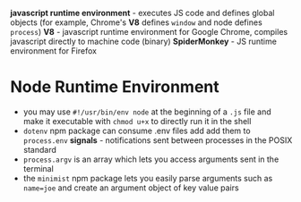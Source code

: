 **javascript runtime environment** - executes JS code and defines global objects (for example, Chrome's **V8** defines `window` and node defines `process`)
**V8** - javascript runtime environment for Google Chrome, compiles javascript directly to machine code (binary)
**SpiderMonkey** - JS runtime environment for Firefox
# Node Runtime Environment
- you may use `#!/usr/bin/env node` at the beginning of a `.js` file and make it executable with `chmod u+x` to directly run it in the shell
- `dotenv` npm package can consume .env files add add them to `process.env`
**signals** - notifications sent between processes in the POSIX standard
- `process.argv` is an array which lets you access arguments sent in the terminal
- the `minimist` npm package lets you easily parse arguments such as `name=joe` and create an argument object of key value pairs